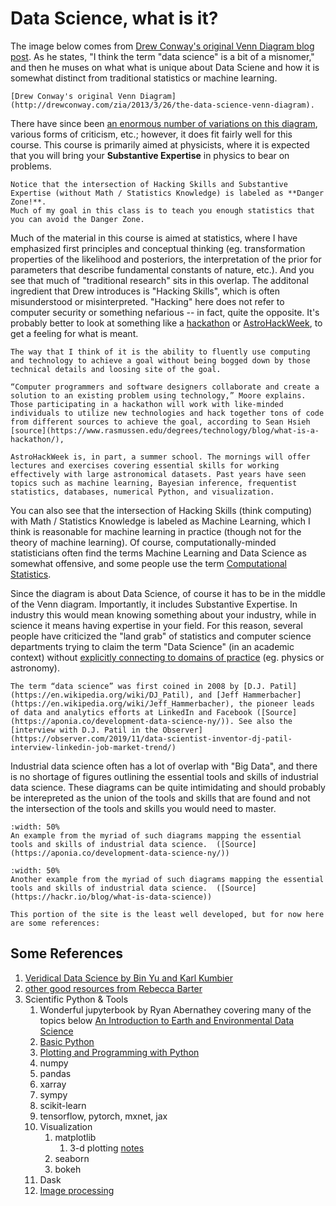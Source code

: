 # Data Science, what is it?

The image below comes from [Drew Conway's original Venn Diagram blog post](http://drewconway.com/zia/2013/3/26/the-data-science-venn-diagram). As he states, "I think the term "data science" is a bit of a misnomer," and then he muses on what what is unique about Data Sciene and how it is somewhat distinct from traditional statistics or machine learning. 

```{figure} ./assets/Data_Science_VD.png
[Drew Conway's original Venn Diagram](http://drewconway.com/zia/2013/3/26/the-data-science-venn-diagram).  
```


There have since been [an enormous number of variations on this diagram](https://www.google.com/search?tbm=isch&as_q=data+science+venn+diagrams&tbs=isz:lt,islt:4mp,sur:fmc), various forms of criticism, etc.; however, it does fit fairly well for this course. This course is primarily aimed at physicists, where it is expected that you will bring your **Substantive Expertise** in physics to bear on problems. 

```{warning}
Notice that the intersection of Hacking Skills and Substantive Expertise (without Math / Statistics Knowledge) is labeled as **Danger Zone!**. 
Much of my goal in this class is to teach you enough statistics that you can avoid the Danger Zone. 
```

Much of the material in this course is aimed at statistics, where I have emphasized first principles and conceptual thinking (eg. transformation properties of the likelihood and posteriors, the interpretation of the prior for parameters that describe fundamental constants of nature, etc.). And you see that much of "traditional research" sits in this overlap. The additonal ingredient that Drew introduces is "Hacking Skills", which is often misunderstood or misinterpreted. "Hacking" here does not refer to computer security or something nefarious -- in fact, quite the opposite. It's probably better to look at something like a [hackathon](https://www.rasmussen.edu/degrees/technology/blog/what-is-a-hackathon/) or [AstroHackWeek](http://astrohackweek.org/2020/), to get a feeling for what is meant. 

```{admonition} Working definition of "Hacking" 
The way that I think of it is the ability to fluently use computing and technology to achieve a goal without being bogged down by those technical details and loosing site of the goal. 
```

```{admonition} Hackathon
“Computer programmers and software designers collaborate and create a solution to an existing problem using technology,” Moore explains. Those participating in a hackathon will work with like-minded individuals to utilize new technologies and hack together tons of code from different sources to achieve the goal, according to Sean Hsieh [source](https://www.rasmussen.edu/degrees/technology/blog/what-is-a-hackathon/),
```

```{admonition} AstroHackWeek
AstroHackWeek is, in part, a summer school. The mornings will offer lectures and exercises covering essential skills for working effectively with large astronomical datasets. Past years have seen topics such as machine learning, Bayesian inference, frequentist statistics, databases, numerical Python, and visualization.
```

You can also see that the intersection of Hacking Skills (think computing) with Math / Statistics Knowledge is labeled as Machine Learning, which I think is reasonable for machine learning in practice (though not for the theory of machine learning). Of course, computationally-minded statisticians often find the terms Machine Learning and Data Science as somewhat offensive, and some people use the term [Computational Statistics](https://en.wikipedia.org/wiki/Computational_statistics). 

Since the diagram is about Data Science, of course it has to be in the middle of the Venn diagram. Importantly, it includes Substantive Expertise. In industry this would mean knowing something about your industry, while in science it means having expertise in your field. For this reason, several people have criticized the "land grab" of statistics and computer science departments trying to claim the term "Data Science" (in an academic context) without [explicitly connecting to domains of practice](http://msdse.org/files/Creating_Institutional_Change.pdf) (eg. physics or astronomy). 


```{admonition} Origin
The term “data science” was first coined in 2008 by [D.J. Patil](https://en.wikipedia.org/wiki/DJ_Patil), and [Jeff Hammerbacher](https://en.wikipedia.org/wiki/Jeff_Hammerbacher), the pioneer leads of data and analytics efforts at LinkedIn and Facebook ([Source](https://aponia.co/development-data-science-ny/)). See also the [interview with D.J. Patil in the Observer](https://observer.com/2019/11/data-scientist-inventor-dj-patil-interview-linkedin-job-market-trend/)
```

Industrial data science often has a lot of overlap with "Big Data", and there is no shortage of figures outlining the essential tools and skills of industrial data science. 
These diagrams can be quite intimidating and should probably be interepreted as the union of the tools and skills that are found and not the intersection of the tools and skills you would need to master.

```{figure} http://nirvacana.com/thoughts/wp-content/uploads/2013/07/RoadToDataScientist1.png
:width: 50%
An example from the myriad of such diagrams mapping the essential tools and skills of industrial data science.  ([Source](https://aponia.co/development-data-science-ny/))
```
```{figure} https://hackr.io/blog/uploads/images/1570190916VwRfvnEiWq.jpg
:width: 50%
Another example from the myriad of such diagrams mapping the essential tools and skills of industrial data science.  ([Source](https://hackr.io/blog/what-is-data-science))
```

```{warning}
This portion of the site is the least well developed, but for now here are some references:
```

## Some References

1. [Veridical Data Science by Bin Yu and Karl Kumbier](https://www.stat.berkeley.edu/~binyu/ps/papers2020/VDS20-YuKumbier.pdf)
1. [other good resources from Rebecca Barter](http://www.rebeccabarter.com/useful_resources/)
1. Scientific Python & Tools
    1. Wonderful jupyterbook by Ryan Abernathey covering many of the topics below [An Introduction to Earth and Environmental Data Science](https://earth-env-data-science.github.io./intro.html)
    1. [Basic Python](https://swcarpentry.github.io/python-novice-inflammation/)
    1. [Plotting and Programming with Python](https://swcarpentry.github.io/python-novice-gapminder/)
    1. numpy
    1. pandas
    1. xarray
    1. sympy
    1. scikit-learn
    1. tensorflow, pytorch, mxnet, jax
    1. Visualization
        1. matplotlib
            1. 3-d plotting [notes](https://jakevdp.github.io/PythonDataScienceHandbook/04.12-three-dimensional-plotting.html)
        1. seaborn
        1. bokeh
    1. Dask
    1. [Image processing](https://datacarpentry.org/image-processing/)
